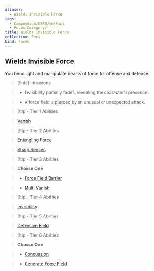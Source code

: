 ```yaml
---
aliases:
  - Wields Invisible Force
tags:
  - Compendium/CSRD/en/Foci
  - Focus/Category/
title: Wields Invisible Force
collection: Foci
kind: Focus
---
```

## Wields Invisible Force    
You bend light and manipulate beams of force for offense and defense.    
  
>[!info] Intrusions    
>- Invisibility partially fades, revealing the character's presence.    
>- A force field is pierced by an unusual or unexpected attack.    
  
  
>[!tip]- Tier 1 Abilities    
> [Vanish](Vanish.md)    
  
  
>[!tip]- Tier 2 Abilities    
> [Entangling Force](Entangling-Force.md)    
> [Sharp Senses](Sharp-Senses.md)    
  
  
>[!tip]- Tier 3 Abilities    
> **Choose One**    
>- [Force Field Barrier](Force-Field-Barrier.md)    
>- [Multi Vanish](Multi-Vanish.md)    
  
  
>[!tip]- Tier 4 Abilities    
> [Invisibility](Invisibility.md)    
  
  
>[!tip]- Tier 5 Abilities    
> [Defensive Field](Defensive-Field.md)    
  
  
>[!tip]- Tier 6 Abilities    
> **Choose One**    
>- [Concussion](Concussion.md)    
>- [Generate Force Field](Generate-Force-Field.md)